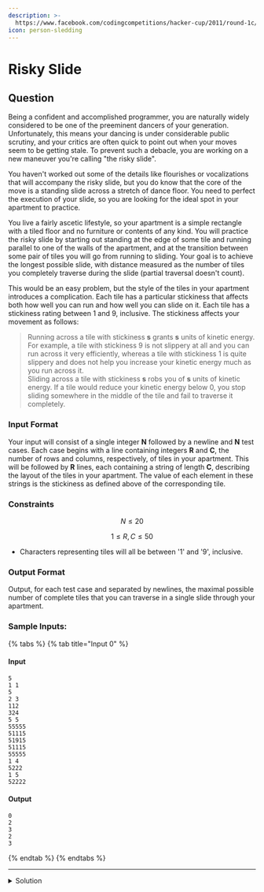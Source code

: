 ```yaml
---
description: >-
  https://www.facebook.com/codingcompetitions/hacker-cup/2011/round-1c/problems/C
icon: person-sledding
---
```


# Risky Slide

## Question

Being a confident and accomplished programmer, you are naturally widely considered to be one of the preeminent dancers of your generation. Unfortunately, this means your dancing is under considerable public scrutiny, and your critics are often quick to point out when your moves seem to be getting stale. To prevent such a debacle, you are working on a new maneuver you're calling "the risky slide".

You haven't worked out some of the details like flourishes or vocalizations that will accompany the risky slide, but you do know that the core of the move is a standing slide across a stretch of dance floor. You need to perfect the execution of your slide, so you are looking for the ideal spot in your apartment to practice.

You live a fairly ascetic lifestyle, so your apartment is a simple rectangle with a tiled floor and no furniture or contents of any kind. You will practice the risky slide by starting out standing at the edge of some tile and running parallel to one of the walls of the apartment, and at the transition between some pair of tiles you will go from running to sliding. Your goal is to achieve the longest possible slide, with distance measured as the number of tiles you completely traverse during the slide (partial traversal doesn't count).

This would be an easy problem, but the style of the tiles in your apartment introduces a complication. Each tile has a particular stickiness that affects both how well you can run and how well you can slide on it. Each tile has a stickiness rating between 1 and 9, inclusive. The stickiness affects your movement as follows:

> Running across a tile with stickiness **s** grants **s** units of kinetic energy. For example, a tile with stickiness 9 is not slippery at all and you can run across it very efficiently, whereas a tile with stickiness 1 is quite slippery and does not help you increase your kinetic energy much as you run across it.\
> Sliding across a tile with stickiness **s** robs you of **s** units of kinetic energy. If a tile would reduce your kinetic energy below 0, you stop sliding somewhere in the middle of the tile and fail to traverse it completely.

### Input Format

Your input will consist of a single integer **N** followed by a newline and **N** test cases. Each case begins with a line containing integers **R** and **C**, the number of rows and columns, respectively, of tiles in your apartment. This will be followed by **R** lines, each containing a string of length **C**, describing the layout of the tiles in your apartment. The value of each element in these strings is the stickiness as defined above of the corresponding tile.

### Constraints

$$
N \le 20
$$

$$
1 ≤ R, C ≤ 50
$$

* Characters representing tiles will all be between '1' and '9', inclusive.

### Output Format

Output, for each test case and separated by newlines, the maximal possible number of complete tiles that you can traverse in a single slide through your apartment.

### Sample Inputs:

{% tabs %}
{% tab title="Input 0" %}
#### Input

```
5
1 1
5
2 3
112
324
5 5
55555
51115
51915
51115
55555
1 4
5222
1 5
52222

```

#### Output

```
0
2
3
2
3
```
{% endtab %}
{% endtabs %}

***

<details>

<summary>Solution</summary>



</details>
